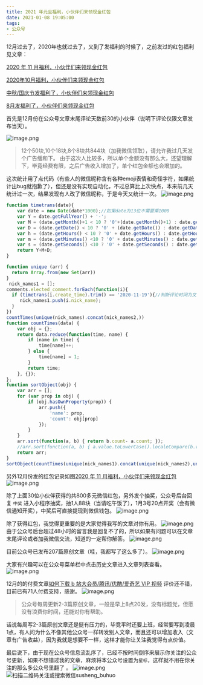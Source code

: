 ```yaml
---
title: 2021 年元旦福利，小伙伴们来领现金红包
date: 2021-01-08 19:05:00
tags:
- 公众号
---
```


12月过去了，2020年也就过去了，又到了发福利的时候了，之前发过的红包福利见文章：

[2020 年 11 月福利，小伙伴们来领现金红包](https://mp.weixin.qq.com/s/IX-DmSWfjEa3rbvGKMvTJg)

[2020年10月福利，小伙伴们来领现金红包](https://mp.weixin.qq.com/s/tzT1_ft9OT68BX1InnZJiA)

[中秋/国庆节发福利了，小伙伴们来领现金红包](https://mp.weixin.qq.com/s/5G4JSV80a50yiD2GruXd5Q)

 [8月发福利了，小伙伴们来领现金红包](https://mp.weixin.qq.com/s/y7yBDjyII6B_oslMZCWSnQ) 

 
首先是12月份在公众号文章末尾评论天数前30的小伙伴（说明下评论仅限文章发布当天）。

 
![image.png](https://upload-images.jianshu.io/upload_images/23152173-2a6bc79b2e852286.png?imageMogr2/auto-orient/strip%7CimageView2/2/w/1240)

> 12个50块,10个18块,8个8块共844块（加我微信领取），请允许我过几天发个广告缓和下。 由于这次人比较多，所以单个金额没有那么大，还望理解下，毕竟经费有限，之后广告收入增加了，单个红包金额也会增加的。

这次统计用了点代码（有些人的微信昵称含有各种emoji表情和奇怪字符，如果统计出bug就抱歉了），但还是没有实现自动化，不过总算比上次快点，本来前几天统计过一次，结果发现有人改了微信昵称，于是今天又统计一次。
![image.png](https://upload-images.jianshu.io/upload_images/23152173-b459c5d5b785e3d4.png?imageMogr2/auto-orient/strip%7CimageView2/2/w/1240)
```js
function timetrans(date){
    var date = new Date(date*1000);//如果date为13位不需要乘1000
    var Y = date.getFullYear() + '-';
    var M = (date.getMonth()+1 < 10 ? '0'+(date.getMonth()+1) : date.getMonth()+1) + '-';
    var D = (date.getDate() < 10 ? '0' + (date.getDate()) : date.getDate()) + ' ';
    var h = (date.getHours() < 10 ? '0' + date.getHours() : date.getHours()) + ':';
    var m = (date.getMinutes() <10 ? '0' + date.getMinutes() : date.getMinutes()) + ':';
    var s = (date.getSeconds() <10 ? '0' + date.getSeconds() : date.getSeconds());
    return Y+M+D;
}

function unique (arr) {
  return Array.from(new Set(arr))
}
 nick_names1 = [];
comments.elected_comment.forEach(function(i){
  if (timetrans(i.create_time).trim() == '2020-11-19'){//判断评论时间为文章发布当天
     nick_names1.push(i.nick_name);
  }
})
countTimes(unique(nick_names).concat(nick_names2,))
function countTimes(data) {
    var obj = {};
    return data.reduce(function(time, name) {
        if (name in time) {
            time[name]++;
        } else {
            time[name] = 1;
        }
        return time;
    }, {});
};
function sortObject(obj) {
    var arr = [];
    for (var prop in obj) {
        if (obj.hasOwnProperty(prop)) {
            arr.push({
                'name': prop,
                'count': obj[prop]
            });
        }
    }
    arr.sort(function(a, b) { return b.count- a.count; });
    //arr.sort(function(a, b) { a.value.toLowerCase().localeCompare(b.value.toLowerCase()); }); //use this to sort as strings
    return arr; 
}
sortObject(countTimes(unique(nick_names1).concat(unique(nick_names2),unique(nick_names3),unique(nick_names4),unique(nick_names5),unique(nick_names6),unique(nick_names7),unique(nick_names8),unique(nick_names9),unique(nick_names10),unique(nick_names11),unique(nick_names12))))

```
另外12月份发的红包记录如图[2020 年 11 月福利，小伙伴们来领现金红包](https://mp.weixin.qq.com/s/IX-DmSWfjEa3rbvGKMvTJg)
![image.png](https://upload-images.jianshu.io/upload_images/23152173-f36cd023c6cf6972.png?imageMogr2/auto-orient/strip%7CimageView2/2/w/1240)

除了上面30位小伙伴获得的共800多元微信红包，另外发个抽奖，公众号后台回复 `中奖` 进入小程序抽奖，抽1人88块（当请吃午饭了），1月3号20点开奖（会有微信通知开奖），中奖后可直接提现到微信钱包。
![image.png](https://upload-images.jianshu.io/upload_images/23152173-3323d57344553e35.png?imageMogr2/auto-orient/strip%7CimageView2/2/w/1240)

除了获得红包，我觉得更重要的是大家觉得我写的文章对你有用。
![image.png](https://upload-images.jianshu.io/upload_images/23152173-fa0e2a05725ba197.png?imageMogr2/auto-orient/strip%7CimageView2/2/w/1240)
由于公众号后台超过48小时的留言我是回复不了的，所以如果有问题可以在文章末尾评论或者加我微信交流，知道的一定帮你解答。
![image.png](https://upload-images.jianshu.io/upload_images/23152173-c9c345dff5e2462b.png?imageMogr2/auto-orient/strip%7CimageView2/2/w/1240)

目前公众号已发布207篇原创文章（哇，我都写了这么多了）。 
![image.png](https://upload-images.jianshu.io/upload_images/23152173-3f874c56611e2993.png?imageMogr2/auto-orient/strip%7CimageView2/2/w/1240)

大家有兴趣可以在公众号菜单栏中点击历史文章进入文章列表查看。
![image.png](https://upload-images.jianshu.io/upload_images/23152173-d279152ce348ac1d.png?imageMogr2/auto-orient/strip%7CimageView2/2/w/1240)
 
12月的的付费文章[如何下载 b 站大会员/腾讯/优酷/爱奇艺 VIP 视频](https://mp.weixin.qq.com/s/Dh6X0CJlHac5jyEvEIveqA) 评价还不错，目前已有71人付费支持，感谢。
![image.png](https://upload-images.jianshu.io/upload_images/23152173-b3d5aeee2417a876.png?imageMogr2/auto-orient/strip%7CimageView2/2/w/1240)

> 公众号每周更新2-3篇原创文章，一般是早上8点20发，没有标题党，但愿没有浪费你时间，还能对你有帮助。

话说每周写2-3篇原创文章还是挺有压力的，毕竟平时还要上班，经常要写到凌晨1点，有人问为什么不像其他公众号一样转发别人文章，而且还可以增加收入（文章有广告收益），因为我就是想要不一样，这样才能你让关注我觉得有点价值。

最后说下，由于现在公众号信息流乱序了，已经不按时间倒序来展示你关注的公众号更新，如果不想错过我的文章，麻烦将本公众号设置为`星标`，这样就不用在你关注的那么多公众号里翻了 。
![image.png](https://upload-images.jianshu.io/upload_images/17817191-83ad87d68fc63092.png?imageMogr2/auto-orient/strip%7CimageView2/2/w/1240)
![扫描二维码关注或搜索微信susheng_buhuo](https://upload-images.jianshu.io/upload_images/23152173-61c280d775baf3e6.png?imageMogr2/auto-orient/strip%7CimageView2/2/w/1240)